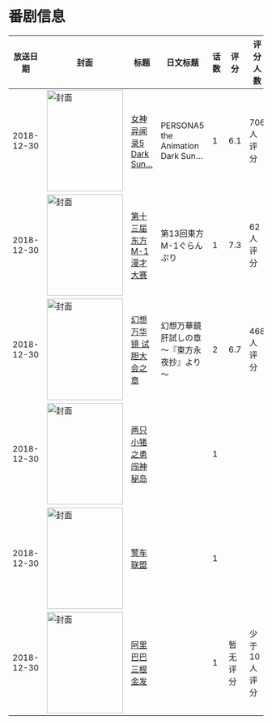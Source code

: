 # 番剧信息

|放送日期|封面|标题|日文标题|话数|评分|评分人数|
|---|---|---|---|---|---|---|
|2018-12-30|<img src="https://lain.bgm.tv/pic/cover/c/4c/03/262382_hH1Wp.jpg" alt="封面" style="width:150px;height:200px;object-fit:cover;">|[女神异闻录5 Dark Sun…](https://bangumi.tv/subject/262382)|PERSONA5 the Animation Dark Sun…|1|6.1|706人评分|
|2018-12-30|<img src="https://lain.bgm.tv/pic/cover/c/67/7c/274232_FF5Nd.jpg" alt="封面" style="width:150px;height:200px;object-fit:cover;">|[第十三届东方M-1漫才大赛](https://bangumi.tv/subject/274232)|第13回東方M-1ぐらんぷり|1|7.3|62人评分|
|2018-12-30|<img src="https://lain.bgm.tv/pic/cover/c/5e/aa/246771_m5m46.jpg" alt="封面" style="width:150px;height:200px;object-fit:cover;">|[幻想万华镜 试胆大会之章](https://bangumi.tv/subject/246771)|幻想万華鏡 肝試しの章 ～『東方永夜抄』より～|2|6.7|468人评分|
|2018-12-30|<img src="https://lain.bgm.tv/pic/cover/c/55/9a/271658_kTCEJ.jpg" alt="封面" style="width:150px;height:200px;object-fit:cover;">|[两只小猪之勇闯神秘岛](https://bangumi.tv/subject/271658)||1|||
|2018-12-30|<img src="https://lain.bgm.tv/pic/cover/c/7f/12/271660_06vet.jpg" alt="封面" style="width:150px;height:200px;object-fit:cover;">|[警车联盟](https://bangumi.tv/subject/271660)||1|||
|2018-12-30|<img src="https://lain.bgm.tv/pic/cover/c/4d/d9/271661_UHubl.jpg" alt="封面" style="width:150px;height:200px;object-fit:cover;">|[阿里巴巴三根金发](https://bangumi.tv/subject/271661)||1|暂无评分|少于10人评分|
